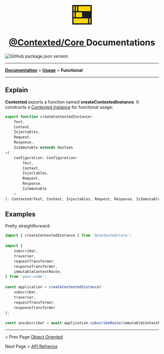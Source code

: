 <div align="center">
    <img alt="Contexted Logo" width="64" src="https://raw.githubusercontent.com/contexted-js/brand/master/dark/main-fill.svg">
    <h1>
		<a href="https://github.com/contexted-js/core">
        	@Contexted/Core
    	</a>
		<span>Documentations</span>
	</h1>
</div>

<img alt="GitHub package.json version" src="https://img.shields.io/github/package-json/v/contexted-js/core">

---

[**Documentation**](../README.md) > [**Usage**](README.md) > **Functional**

---

## Explain

**Contexted** exports a function named **createContextedInstance**. It constructs a [Contexted instance](object-oriented.md) for functional usage:

```ts
export function createContextedInstance<
	Test,
	Context,
	Injectables,
	Request,
	Response,
	IsImmutable extends boolean
>(
	configuration: Configuration<
		Test,
		Context,
		Injectables,
		Request,
		Response,
		IsImmutable
	>
): Contexted<Test, Context, Injectables, Request, Response, IsImmutable>;
```

## Examples

Pretty straightforward:

```ts
import { createContextedInstance } from '@contexted/core';

import {
	subscriber,
	traverser,
	requestTransformer,
	responseTransformer,
	immutableContextRoute,
} from 'your-code';

const application = createContextedInstance(
	subscriber,
	traverser,
	requestTransformer,
	responseTransformer
);

const unsubscriber = await application.subscribeRoute(immutableContextRoute);
```

---

< Prev Page
[Object Oriented](object-oriented.md)

Next Page >
[API Refrence](../api-refrence.md)
